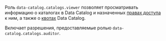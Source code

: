 Роль `data-catalog.catalogs.viewer` позволяет просматривать информацию о каталогах в Data Catalog и назначенных [правах доступа](../../../iam/concepts/access-control/index.md) к ним, а также о [квотах](../../../metadata-hub/concepts/limits.md#data-catalog-quota) Data Catalog.

Включает разрешения, предоставляемые ролью `data-catalog.catalogs.auditor`.
